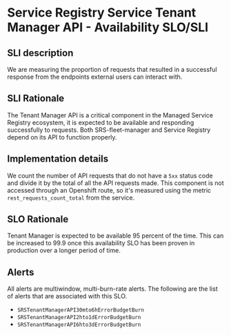 # Service Registry Service Tenant Manager API - Availability SLO/SLI

## SLI description
We are measuring the proportion of requests that resulted in a successful response from the endpoints external users can interact with.

## SLI Rationale
The Tenant Manager API is a critical component in the Managed Service Registry ecosystem, it is expected to be available and responding successfully to requests. Both SRS-fleet-manager and Service Registry depend on its API to function properly.

## Implementation details
We count the number of API requests that do not have a `5xx` status code and divide it by the total of all the API requests made. 
This component is not accessed through an Openshift route, so it's measured using the metric `rest_requests_count_total` from the service.

## SLO Rationale
Tenant Manager is expected to be available 95 percent of the time. This can be increased to 99.9 once this availability SLO has been proven in production over a longer period of time.

## Alerts
All alerts are multiwindow, multi-burn-rate alerts. The following are the list of alerts that are associated with this SLO.

- `SRSTenantManagerAPI30mto6hErrorBudgetBurn`
- `SRSTenantManagerAPI2hto1dErrorBudgetBurn`
- `SRSTenantManagerAPI6hto3dErrorBudgetBurn`
  
